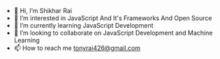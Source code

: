 - 👋 Hi, I’m Shikhar Rai
- 👀 I’m interested in JavaScript And It's Frameworks And Open Source
- 🌱 I’m currently learning JavaScript Development
- 💞️ I’m looking to collaborate on JavaScript Development and Machine Learning
- 📫 How to reach me tonyrai426@gmail.com

<!---
Shikhar-Rai-007/Shikhar-Rai-007 is a ✨ special ✨ repository because its `README.md` (this file) appears on your GitHub profile.
You can click the Preview link to take a look at your changes.
--->
